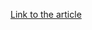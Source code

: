 [Link to the article](https://www.zscaler.com/blogs/security-research/apt-31-leverages-covid-19-vaccine-theme-and-abuses-legitimate-online)
